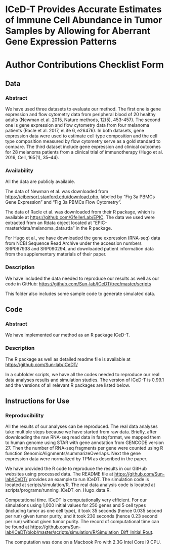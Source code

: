 # ICeD-T Provides Accurate Estimates of Immune Cell Abundance in Tumor Samples by Allowing for Aberrant Gene Expression Patterns

# Author Contributions Checklist Form

## Data

### Abstract

We have used three datasets to evaluate our method. The first one is gene expression and flow cytometry data from peripheral blood of 20 healthy adults (Newman et al. 2015, Nature methods, 12(5), 453-457). The second one is gene expression and flow cytometry data from four melanoma patients (Racle et al. 2017, eLife 6, e26476). In both datasets, gene expression data were used to estimate cell type composition and the cell type composition measured by flow cytometry serve as a gold standard to compare. The third dataset include gene expression and clinical outcomes for 28 melanoma patients from a clinical trial of immunotherapy (Hugo et al. 2016, Cell, 165(1), 35–44). 

### Availability 

All the data are publicly available. 

The data of Newman et al. was downloaded from https://cibersort.stanford.edu/download.php, labeled by “Fig 3a PBMCs Gene Expression” and “Fig 3a PBMCs Flow Cytometry”.  

The data of Racle et al. was downloaded from their R package, which is available at https://github.com/GfellerLab/EPIC. The data we used were extracted from an Rdata object located at “EPIC-master/data/melanoma_data.rda” in the R package. 

For Hugo et al., we have downloaded the gene expression (RNA-seq) data from NCBI Sequence Read Archive under the accession numbers SRP067938 and SRP090294, and downloaded patient information data from the supplementary materials of their paper. 


### Description 

We have included the data needed to reproduce our results as well as our code in GitHub: https://github.com/Sun-lab/ICeDT/tree/master/scripts

This folder also includes some sample code to generate simulated data. 


## Code

### Abstract

We have implemented our method as an R package ICeD-T.

### Description

The R package as well as detailed readme file is available at  https://github.com/Sun-lab/ICeDT/

In a subfolder scripts, we have all the codes needed to reproduce our real data analyses results and simulation studies. The version of ICeD-T is 0.99.1 and the versions of all relevant R packages are listed below. 


## Instructions for Use

### Reproducibility 

All the results of our analyses can be reproduced. The real data analyses take multiple steps because we have started from raw data. Briefly, after downloading the raw RNA-seq read data in fastq format, we mapped them to human genome using STAR with gene annotation from GENCODE version 27. Then the number of RNA-seq fragments per gene were counted using R function GenomicAlignments/summarizeOverlaps. Next the gene expression data were normalized by TPM as described in the paper. 

We have provided the R code to reproduce the results in our GitHub websites using processed data. The README file at https://github.com/Sun-lab/ICeDT/ provides an example to run ICeDT. The simulation code is located at scripts/simulation/R. The real data analysis code is located at scripts/programs/running_ICeDT_on_Hugo_data.R. 

Computational time. ICeDT is computationally very efficient. For our simulations using 1,000 initial values for 250 genes and 5 cell types (including tumor as one cell type), it took 35 seconds (hence 0.035 second per run) given tumor purity, and it took 230 seconds (hence 0.23 second per run) without given tumor purity. The record of computational time can be found at 
https://github.com/Sun-lab/ICeDT/blob/master/scripts/simulation/R/Simulation_Diff_Initial.Rout. 

The computation was done on a Macbook Pro with 2.3G Intel Core i9 CPU. 
